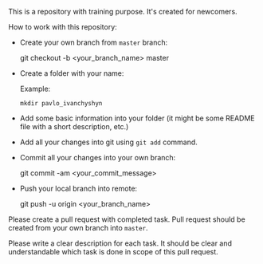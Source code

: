 This is a repository with training purpose.
It's created for newcomers.

How to work with this repository:

  - Create your own branch from `master` branch:

    git checkout -b <your_branch_name> master

  - Create a folder with your name:

    Example:

        mkdir pavlo_ivanchyshyn

  - Add some basic information into your folder (it might be some README file
    with a short description, etc.)

  - Add all your changes into git using `git add` command.

  - Commit all your changes into your own branch:

      git commit -am <your_commit_message>

  - Push your local branch into remote:

    git push -u origin <your_branch_name>

Please create a pull request with completed task.
Pull request should be created from your own branch into `master`.

Please write a clear description for each task.
It should be clear and understandable which task is done in scope of this
pull request.
